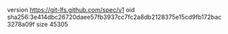 version https://git-lfs.github.com/spec/v1
oid sha256:3e414dbc26720daee57fb3937cc7fc2a8db2128375e15cd9fb172bac3278a09f
size 45305
